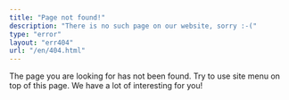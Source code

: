 ```yaml
---
title: "Page not found!"
description: "There is no such page on our website, sorry :-("
type: "error"
layout: "err404"
url: "/en/404.html"
---
```

The page you are looking for has not been found. Try to use site menu on top of this page. We have a lot of interesting for you!